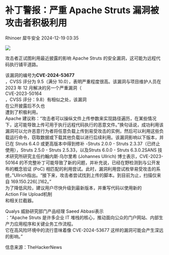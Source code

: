 #  补丁警报：严重 Apache Struts 漏洞被攻击者积极利用   
Rhinoer  犀牛安全   2024-12-19 03:35  
  
![](https://mmbiz.qpic.cn/mmbiz_png/qvpgicaewUBkn3xMmExrxXGAGia0vhnnibe51YIKPwicyfibRFKgpvFWfsosxJRM76pQSqjXyicxKMjgZDaISOSoiaU4w/640?wx_fmt=png&from=appmsg "")  
  
攻击者正试图利用最近披露的影响 Apache Struts 的安全漏洞，这可能为远程代码执行铺平道路。  
  
该漏洞的编号为**CVE-2024-53677**  
，CVSS 评分为 9.5（满分 10.0），表明严重程度很高。该漏洞与项目维护人员在 2023 年 12 月解决的另一个严重漏洞（  
CVE-2023-50164  
，CVSS 评分：9.8）有相似之处，该漏洞  
在公开披露后不久也  
遭到了积极利用。  
Apache 建议称：“攻击者可以操纵文件上传参数来实现路径遍历，在某些情况下，这可能导致上传可用于执行远程代码执行的恶意文件。”换句话说，成功利用该漏洞可以允许恶意行为者将任意负载上传到易受攻击的实例，然后可以利用这些负载运行命令，窃取数据或下载其他负载以进行后续利用。该漏洞影响以下版本，并已在 Struts 6.4.0 或更高版本中得到修补 -Struts 2.0.0 - Struts 2.3.37（已终止使用），Struts 2.5.0 - Struts 2.5.33，以及Struts 6.0.0 - Struts 6.3.0.2SANS 技术研究所研究主任约翰内斯·乌尔里希 (Johannes Ullrich) 博士表示，CVE-2023-50164 的不完整补丁可能导致了新的问题，并补充说，已经在野检测到与公开发布的概念验证 (PoC) 相匹配的利用尝试。此时，漏洞利用尝试枚举易受攻击的系统，”Ullrich指出。“接下来，攻击者尝试找到上传的脚本。到目前为止，扫描仅来自 169.150.226[.]162。”  
为了降低风险，建议用户尽快升级到最新版本，并重写代码以使用新的  
Action File Upload机制  
和相关拦截器。  
  
Qualys 威胁研究部门产品经理 Saeed Abbasi表示  
：“Apache Struts 是许多企业 IT 堆栈的核心，推动面向公众的门户网站、内部生产力应用程序和关键业务工作流程。  
它在高风险环境中的流行意味着像 CVE-2024-53677 这样的漏洞可能会产生深远的影响。”  
  
  
信息来源：TheHackerNews  
  
